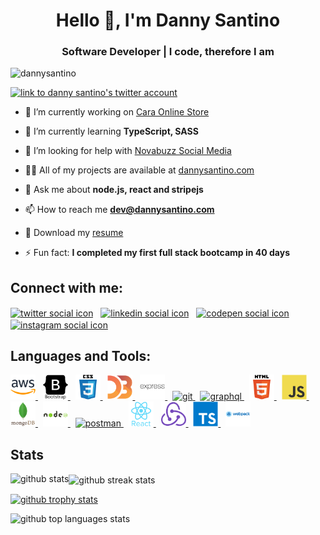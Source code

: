 <h1 align="center">Hello 👋, I'm Danny Santino</h1>
<h3 align="center">Software Developer | I code, therefore I am</h3>

<p align="left"> <img src="https://komarev.com/ghpvc/?username=dannysantino&label=Profile%20views&color=0e75b6&style=flat" alt="dannysantino" /> </p>


<p align="left"> <a href="https://twitter.com/thedannysantino" target="blank"><img src="https://img.shields.io/twitter/follow/thedannysantino?logo=twitter&style=for-the-badge" alt="link to danny santino's twitter account" /></a> </p>

- 🔭 I’m currently working on [Cara Online Store](https://github.com/dannysantino/cara-online-store)

- 🌱 I’m currently learning **TypeScript, SASS**

- 🤝 I’m looking for help with [Novabuzz Social Media](https://github.com/dannysantino/website-project-social-media-app)

- 👨‍💻 All of my projects are available at [dannysantino.com](https://www.dannysantino.com)

- 💬 Ask me about **node.js, react and stripejs**

- 📫 How to reach me **dev@dannysantino.com**

- 📄 Download my [resume](https://drive.google.com/file/d/1Ux7-6OjL8IbQiH_udrI9N3BdFwmENvLJ/view?usp=share_link)

- ⚡ Fun fact: **I completed my first full stack bootcamp in 40 days**

## Connect with me:

<p align="left">
<a href="https://twitter.com/thedannysantino" target="blank"><img align="center" src="https://raw.githubusercontent.com/rahuldkjain/github-profile-readme-generator/master/src/images/icons/Social/twitter.svg" alt="twitter social icon" height="30" width="40" /></a> &nbsp;
<a href="https://linkedin.com/in/dannysantino" target="blank"><img align="center" src="https://raw.githubusercontent.com/rahuldkjain/github-profile-readme-generator/master/src/images/icons/Social/linked-in-alt.svg" alt="linkedin social icon" height="30" width="40" /></a> &nbsp;
<a href="https://codepen.io/dannysantino" target="blank"><img align="center" src="https://raw.githubusercontent.com/rahuldkjain/github-profile-readme-generator/master/src/images/icons/Social/codepen.svg" alt="codepen social icon" height="30" width="40" /></a> &nbsp;
<a href="https://instagram.com/thedannysantino" target="blank"><img align="center" src="https://raw.githubusercontent.com/rahuldkjain/github-profile-readme-generator/master/src/images/icons/Social/instagram.svg" alt="instagram social icon" height="30" width="40" /></a>
</p>

## Languages and Tools:

<p align="left"> <a href="https://aws.amazon.com" target="_blank" rel="noreferrer"> <img src="https://raw.githubusercontent.com/devicons/devicon/master/icons/amazonwebservices/amazonwebservices-original-wordmark.svg" alt="aws" width="40" height="40"/> </a> &nbsp; <a href="https://getbootstrap.com" target="_blank" rel="noreferrer"> <img src="https://raw.githubusercontent.com/devicons/devicon/master/icons/bootstrap/bootstrap-plain-wordmark.svg" alt="bootstrap" width="40" height="40"/> </a> &nbsp; <a href="https://www.w3schools.com/css/" target="_blank" rel="noreferrer"> <img src="https://raw.githubusercontent.com/devicons/devicon/master/icons/css3/css3-original-wordmark.svg" alt="css3" width="40" height="40"/> </a> &nbsp; <a href="https://d3js.org/" target="_blank" rel="noreferrer"> <img src="https://raw.githubusercontent.com/devicons/devicon/master/icons/d3js/d3js-original.svg" alt="d3js" width="40" height="40"/> </a> &nbsp; <a href="https://expressjs.com" target="_blank" rel="noreferrer"> <img src="https://raw.githubusercontent.com/devicons/devicon/master/icons/express/express-original-wordmark.svg" alt="express" width="40" height="40"/> </a> &nbsp; <a href="https://git-scm.com/" target="_blank" rel="noreferrer"> <img src="https://www.vectorlogo.zone/logos/git-scm/git-scm-icon.svg" alt="git" width="40" height="40"/> </a> &nbsp; <a href="https://graphql.org" target="_blank" rel="noreferrer"> <img src="https://www.vectorlogo.zone/logos/graphql/graphql-icon.svg" alt="graphql" width="40" height="40"/> </a> &nbsp; <a href="https://www.w3.org/html/" target="_blank" rel="noreferrer"> <img src="https://raw.githubusercontent.com/devicons/devicon/master/icons/html5/html5-original-wordmark.svg" alt="html5" width="40" height="40"/> </a> &nbsp; <a href="https://developer.mozilla.org/en-US/docs/Web/JavaScript" target="_blank" rel="noreferrer"> <img src="https://raw.githubusercontent.com/devicons/devicon/master/icons/javascript/javascript-original.svg" alt="javascript" width="40" height="40"/> </a> &nbsp; <a href="https://www.mongodb.com/" target="_blank" rel="noreferrer"> <img src="https://raw.githubusercontent.com/devicons/devicon/master/icons/mongodb/mongodb-original-wordmark.svg" alt="mongodb" width="40" height="40"/> </a> &nbsp; <a href="https://nodejs.org" target="_blank" rel="noreferrer"> <img src="https://raw.githubusercontent.com/devicons/devicon/master/icons/nodejs/nodejs-original-wordmark.svg" alt="nodejs" width="40" height="40"/> </a> &nbsp; <a href="https://postman.com" target="_blank" rel="noreferrer"> <img src="https://www.vectorlogo.zone/logos/getpostman/getpostman-icon.svg" alt="postman" width="40" height="40"/> </a> &nbsp; <a href="https://reactjs.org/" target="_blank" rel="noreferrer"> <img src="https://raw.githubusercontent.com/devicons/devicon/master/icons/react/react-original-wordmark.svg" alt="react" width="40" height="40"/> </a> &nbsp; <a href="https://redux.js.org" target="_blank" rel="noreferrer"> <img src="https://raw.githubusercontent.com/devicons/devicon/master/icons/redux/redux-original.svg" alt="redux" width="40" height="40"/> </a> &nbsp; <a href="https://www.typescriptlang.org/" target="_blank" rel="noreferrer"> <img src="https://raw.githubusercontent.com/devicons/devicon/master/icons/typescript/typescript-original.svg" alt="typescript" width="40" height="40"/> </a> &nbsp; <a href="https://webpack.js.org" target="_blank" rel="noreferrer"> <img src="https://raw.githubusercontent.com/devicons/devicon/d00d0969292a6569d45b06d3f350f463a0107b0d/icons/webpack/webpack-original-wordmark.svg" alt="webpack" width="40" height="40"/> </a> </p>

## Stats

<p><img align="left" src="https://github-readme-stats.vercel.app/api?username=dannysantino&show_icons=true&locale=en" alt="github stats" /></p>

<p><img align="center" src="https://github-readme-streak-stats.herokuapp.com/?user=dannysantino&" alt="github streak stats" /></p>

<p align="left"> <a href="https://github.com/ryo-ma/github-profile-trophy"><img src="https://github-profile-trophy.vercel.app/?username=dannysantino" alt="github trophy stats" /></a> </p>

<p><img align="left" src="https://github-readme-stats.vercel.app/api/top-langs?username=dannysantino&show_icons=true&locale=en&layout=compact" alt="github top languages stats" /></p>


<!---
DannySantino/DannySantino is a ✨ special ✨ repository because its `README.md` (this file) appears on your GitHub profile.
You can click the Preview link to take a look at your changes.
--->
